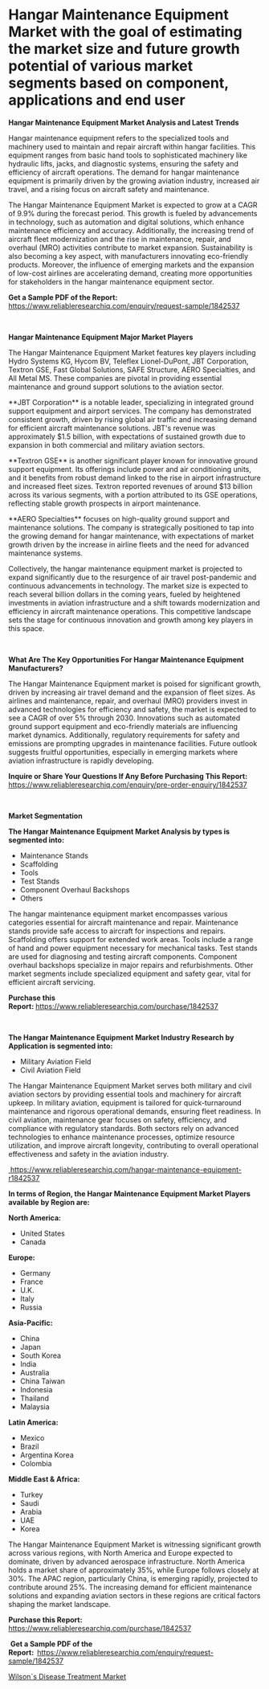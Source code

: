 <p><h1>Hangar Maintenance Equipment Market with the goal of estimating the market size and future growth potential of various market segments based on component, applications and end user</h1></p><p><strong>Hangar Maintenance Equipment Market Analysis and Latest Trends</strong></p>
<p><p>Hangar maintenance equipment refers to the specialized tools and machinery used to maintain and repair aircraft within hangar facilities. This equipment ranges from basic hand tools to sophisticated machinery like hydraulic lifts, jacks, and diagnostic systems, ensuring the safety and efficiency of aircraft operations. The demand for hangar maintenance equipment is primarily driven by the growing aviation industry, increased air travel, and a rising focus on aircraft safety and maintenance.</p><p>The Hangar Maintenance Equipment Market is expected to grow at a CAGR of 9.9% during the forecast period. This growth is fueled by advancements in technology, such as automation and digital solutions, which enhance maintenance efficiency and accuracy. Additionally, the increasing trend of aircraft fleet modernization and the rise in maintenance, repair, and overhaul (MRO) activities contribute to market expansion. Sustainability is also becoming a key aspect, with manufacturers innovating eco-friendly products. Moreover, the influence of emerging markets and the expansion of low-cost airlines are accelerating demand, creating more opportunities for stakeholders in the hangar maintenance equipment sector.</p></p>
<p><strong>Get a Sample PDF of the Report:&nbsp;</strong> <a href="https://www.reliableresearchiq.com/enquiry/request-sample/1842537?utm_campaign=3074&utm_medium=2&utm_source=Github&utm_content=ia&utm_term=26032025&utm_id=hangar-maintenance-equipment">https://www.reliableresearchiq.com/enquiry/request-sample/1842537</a></p>
<p>&nbsp;</p>
<p><strong>Hangar Maintenance Equipment Major Market Players</strong></p>
<p><p>The Hangar Maintenance Equipment Market features key players including Hydro Systems KG, Hycom BV, Teleflex Lionel-DuPont, JBT Corporation, Textron GSE, Fast Global Solutions, SAFE Structure, AERO Specialties, and All Metal MS. These companies are pivotal in providing essential maintenance and ground support solutions to the aviation sector.</p><p>**JBT Corporation** is a notable leader, specializing in integrated ground support equipment and airport services. The company has demonstrated consistent growth, driven by rising global air traffic and increasing demand for efficient aircraft maintenance solutions. JBT's revenue was approximately $1.5 billion, with expectations of sustained growth due to expansion in both commercial and military aviation sectors.</p><p>**Textron GSE** is another significant player known for innovative ground support equipment. Its offerings include power and air conditioning units, and it benefits from robust demand linked to the rise in airport infrastructure and increased fleet sizes. Textron reported revenues of around $13 billion across its various segments, with a portion attributed to its GSE operations, reflecting stable growth prospects in airport maintenance.</p><p>**AERO Specialties** focuses on high-quality ground support and maintenance solutions. The company is strategically positioned to tap into the growing demand for hangar maintenance, with expectations of market growth driven by the increase in airline fleets and the need for advanced maintenance systems.</p><p>Collectively, the hangar maintenance equipment market is projected to expand significantly due to the resurgence of air travel post-pandemic and continuous advancements in technology. The market size is expected to reach several billion dollars in the coming years, fueled by heightened investments in aviation infrastructure and a shift towards modernization and efficiency in aircraft maintenance operations. This competitive landscape sets the stage for continuous innovation and growth among key players in this space.</p></p>
<p>&nbsp;</p>
<p><strong>What Are The Key Opportunities For Hangar Maintenance Equipment Manufacturers?</strong></p>
<p><p>The Hangar Maintenance Equipment market is poised for significant growth, driven by increasing air travel demand and the expansion of fleet sizes. As airlines and maintenance, repair, and overhaul (MRO) providers invest in advanced technologies for efficiency and safety, the market is expected to see a CAGR of over 5% through 2030. Innovations such as automated ground support equipment and eco-friendly materials are influencing market dynamics. Additionally, regulatory requirements for safety and emissions are prompting upgrades in maintenance facilities. Future outlook suggests fruitful opportunities, especially in emerging markets where aviation infrastructure is rapidly developing.</p></p>
<p><strong>Inquire or Share Your Questions If Any Before Purchasing This Report:</strong> <a href="https://www.reliableresearchiq.com/enquiry/pre-order-enquiry/1842537?utm_campaign=3074&utm_medium=2&utm_source=Github&utm_content=ia&utm_term=26032025&utm_id=hangar-maintenance-equipment">https://www.reliableresearchiq.com/enquiry/pre-order-enquiry/1842537</a></p>
<p>&nbsp;</p>
<p><strong>Market Segmentation</strong></p>
<p><strong>The Hangar Maintenance Equipment Market Analysis by types is segmented into:</strong></p>
<p><ul><li>Maintenance Stands</li><li>Scaffolding</li><li>Tools</li><li>Test Stands</li><li>Component Overhaul Backshops</li><li>Others</li></ul></p>
<p><p>The hangar maintenance equipment market encompasses various categories essential for aircraft maintenance and repair. Maintenance stands provide safe access to aircraft for inspections and repairs. Scaffolding offers support for extended work areas. Tools include a range of hand and power equipment necessary for mechanical tasks. Test stands are used for diagnosing and testing aircraft components. Component overhaul backshops specialize in major repairs and refurbishments. Other market segments include specialized equipment and safety gear, vital for efficient aircraft servicing.</p></p>
<p><strong>Purchase this Report:&nbsp;</strong><a href="https://www.reliableresearchiq.com/purchase/1842537?utm_campaign=3074&utm_medium=2&utm_source=Github&utm_content=ia&utm_term=26032025&utm_id=hangar-maintenance-equipment">https://www.reliableresearchiq.com/purchase/1842537</a></p>
<p>&nbsp;</p>
<p><strong>The Hangar Maintenance Equipment Market Industry Research by Application is segmented into:</strong></p>
<p><ul><li>Military Aviation Field</li><li>Civil Aviation Field</li></ul></p>
<p><p>The Hangar Maintenance Equipment Market serves both military and civil aviation sectors by providing essential tools and machinery for aircraft upkeep. In military aviation, equipment is tailored for quick-turnaround maintenance and rigorous operational demands, ensuring fleet readiness. In civil aviation, maintenance gear focuses on safety, efficiency, and compliance with regulatory standards. Both sectors rely on advanced technologies to enhance maintenance processes, optimize resource utilization, and improve aircraft longevity, contributing to overall operational effectiveness and safety in the aviation industry.</p></p>
<p><a href="https://www.reliableresearchiq.com/hangar-maintenance-equipment-r1842537?utm_campaign=3074&utm_medium=2&utm_source=Github&utm_content=ia&utm_term=26032025&utm_id=hangar-maintenance-equipment">&nbsp;https://www.reliableresearchiq.com/hangar-maintenance-equipment-r1842537</a></p>
<p><strong>In terms of Region, the Hangar Maintenance Equipment Market Players available by Region are:</strong></p>
<p>
    <p> <strong> North America: </strong>
        <ul>
            <li>United States</li>
            <li>Canada</li>
        </ul>
        </p> 
    <p> <strong> Europe: </strong>
        <ul>
            <li>Germany</li>
            <li>France</li>
            <li>U.K.</li>
            <li>Italy</li>
            <li>Russia</li>
        </ul>
        </p> 
    <p> <strong> Asia-Pacific: </strong>
        <ul>
            <li>China</li>
            <li>Japan</li>
            <li>South Korea</li>
            <li>India</li>
            <li>Australia</li>
            <li>China Taiwan</li>
            <li>Indonesia</li>
            <li>Thailand</li>
            <li>Malaysia</li>
        </ul>
        </p> 
    <p> <strong> Latin America: </strong>
        <ul>
            <li>Mexico</li>
            <li>Brazil</li>
            <li>Argentina Korea</li>
            <li>Colombia</li>
        </ul>
        </p> 
    <p> <strong> Middle East & Africa: </strong>
        <ul>
            <li>Turkey</li>
            <li>Saudi</li>
            <li>Arabia</li>
            <li>UAE</li>
            <li>Korea</li>
        </ul>
    </p>
    </p>
<p><p>The Hangar Maintenance Equipment Market is witnessing significant growth across various regions, with North America and Europe expected to dominate, driven by advanced aerospace infrastructure. North America holds a market share of approximately 35%, while Europe follows closely at 30%. The APAC region, particularly China, is emerging rapidly, projected to contribute around 25%. The increasing demand for efficient maintenance solutions and expanding aviation sectors in these regions are critical factors shaping the market landscape.</p></p>
<p><strong>Purchase this Report: </strong><a href="https://www.reliableresearchiq.com/purchase/1842537?utm_campaign=3074&utm_medium=2&utm_source=Github&utm_content=ia&utm_term=26032025&utm_id=hangar-maintenance-equipment">https://www.reliableresearchiq.com/purchase/1842537</a></p>
<p>&nbsp;<strong>Get a Sample PDF of the Report:&nbsp;&nbsp;</strong><a href="https://www.reliableresearchiq.com/enquiry/request-sample/1842537?utm_campaign=3074&utm_medium=2&utm_source=Github&utm_content=ia&utm_term=26032025&utm_id=hangar-maintenance-equipment">https://www.reliableresearchiq.com/enquiry/request-sample/1842537</a></p>
<p><strong></strong></p>
<p><p><a href="https://github.com/mohmodsiason/Market-Research-Report-List-1/blob/main/wilsons-disease-treatment-market.md?utm_campaign=3074&utm_medium=2&utm_source=Github&utm_content=ia&utm_term=26032025&utm_id=hangar-maintenance-equipment">Wilson`s Disease Treatment Market</a></p></p>